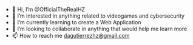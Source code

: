 - 👋 Hi, I’m @OfficialTheRealHZ
- 👀 I’m interested in anything related to videogames and cybersecurity
- 🌱 I’m currently learning to create a Web Application
- 💞️ I’m looking to collaborate in anything that would help me learn more
- 📫 How to reach me dagutierrezhz@gmail.com

<!---
OfficialTheRealHZ/OfficialTheRealHZ is a ✨ special ✨ repository because its `README.md` (this file) appears on your GitHub profile.
You can click the Preview link to take a look at your changes.
--->
